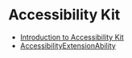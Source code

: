 # Accessibility Kit

  - [Introduction to Accessibility Kit](accessibilityKit.md)
  - [AccessibilityExtensionAbility](accessibilityextensionability.md)
